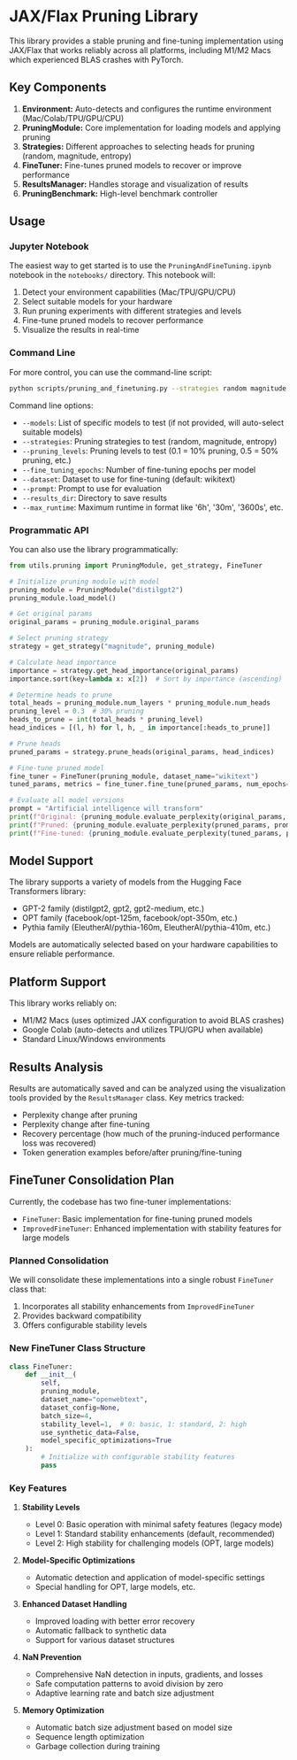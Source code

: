 # JAX/Flax Pruning Library

This library provides a stable pruning and fine-tuning implementation using JAX/Flax that works reliably across all platforms, including M1/M2 Macs which experienced BLAS crashes with PyTorch.

## Key Components

1. **Environment:** Auto-detects and configures the runtime environment (Mac/Colab/TPU/GPU/CPU)
2. **PruningModule:** Core implementation for loading models and applying pruning
3. **Strategies:** Different approaches to selecting heads for pruning (random, magnitude, entropy)
4. **FineTuner:** Fine-tunes pruned models to recover or improve performance
5. **ResultsManager:** Handles storage and visualization of results
6. **PruningBenchmark:** High-level benchmark controller

## Usage

### Jupyter Notebook

The easiest way to get started is to use the `PruningAndFineTuning.ipynb` notebook in the `notebooks/` directory. This notebook will:

1. Detect your environment capabilities (Mac/TPU/GPU/CPU)
2. Select suitable models for your hardware
3. Run pruning experiments with different strategies and levels
4. Fine-tune pruned models to recover performance
5. Visualize the results in real-time

### Command Line

For more control, you can use the command-line script:

```bash
python scripts/pruning_and_finetuning.py --strategies random magnitude entropy --pruning_levels 0.1 0.3 0.5 --max_runtime 6h
```

Command line options:
- `--models`: List of specific models to test (if not provided, will auto-select suitable models)
- `--strategies`: Pruning strategies to test (random, magnitude, entropy)
- `--pruning_levels`: Pruning levels to test (0.1 = 10% pruning, 0.5 = 50% pruning, etc.)
- `--fine_tuning_epochs`: Number of fine-tuning epochs per model
- `--dataset`: Dataset to use for fine-tuning (default: wikitext)
- `--prompt`: Prompt to use for evaluation
- `--results_dir`: Directory to save results
- `--max_runtime`: Maximum runtime in format like '6h', '30m', '3600s', etc.

### Programmatic API

You can also use the library programmatically:

```python
from utils.pruning import PruningModule, get_strategy, FineTuner

# Initialize pruning module with model
pruning_module = PruningModule("distilgpt2")
pruning_module.load_model()

# Get original params
original_params = pruning_module.original_params

# Select pruning strategy
strategy = get_strategy("magnitude", pruning_module)

# Calculate head importance
importance = strategy.get_head_importance(original_params)
importance.sort(key=lambda x: x[2])  # Sort by importance (ascending)

# Determine heads to prune
total_heads = pruning_module.num_layers * pruning_module.num_heads
pruning_level = 0.3  # 30% pruning
heads_to_prune = int(total_heads * pruning_level)
head_indices = [(l, h) for l, h, _ in importance[:heads_to_prune]]

# Prune heads
pruned_params = strategy.prune_heads(original_params, head_indices)

# Fine-tune pruned model
fine_tuner = FineTuner(pruning_module, dataset_name="wikitext")
tuned_params, metrics = fine_tuner.fine_tune(pruned_params, num_epochs=2)

# Evaluate all model versions
prompt = "Artificial intelligence will transform"
print(f"Original: {pruning_module.evaluate_perplexity(original_params, prompt):.2f}")
print(f"Pruned: {pruning_module.evaluate_perplexity(pruned_params, prompt):.2f}")
print(f"Fine-tuned: {pruning_module.evaluate_perplexity(tuned_params, prompt):.2f}")
```

## Model Support

The library supports a variety of models from the Hugging Face Transformers library:

- GPT-2 family (distilgpt2, gpt2, gpt2-medium, etc.)
- OPT family (facebook/opt-125m, facebook/opt-350m, etc.)
- Pythia family (EleutherAI/pythia-160m, EleutherAI/pythia-410m, etc.)

Models are automatically selected based on your hardware capabilities to ensure reliable performance.

## Platform Support

This library works reliably on:

- M1/M2 Macs (uses optimized JAX configuration to avoid BLAS crashes)
- Google Colab (auto-detects and utilizes TPU/GPU when available)
- Standard Linux/Windows environments

## Results Analysis

Results are automatically saved and can be analyzed using the visualization tools provided by the `ResultsManager` class. Key metrics tracked:

- Perplexity change after pruning
- Perplexity change after fine-tuning
- Recovery percentage (how much of the pruning-induced performance loss was recovered)
- Token generation examples before/after pruning/fine-tuning

## FineTuner Consolidation Plan

Currently, the codebase has two fine-tuner implementations:
- `FineTuner`: Basic implementation for fine-tuning pruned models
- `ImprovedFineTuner`: Enhanced implementation with stability features for large models

### Planned Consolidation

We will consolidate these implementations into a single robust `FineTuner` class that:

1. Incorporates all stability enhancements from `ImprovedFineTuner`
2. Provides backward compatibility
3. Offers configurable stability levels

### New FineTuner Class Structure

```python
class FineTuner:
    def __init__(
        self,
        pruning_module,
        dataset_name="openwebtext",
        dataset_config=None,
        batch_size=4,
        stability_level=1,  # 0: basic, 1: standard, 2: high
        use_synthetic_data=False,
        model_specific_optimizations=True
    ):
        # Initialize with configurable stability features
        pass
```

### Key Features

1. **Stability Levels**
   - Level 0: Basic operation with minimal safety features (legacy mode)
   - Level 1: Standard stability enhancements (default, recommended)
   - Level 2: High stability for challenging models (OPT, large models)

2. **Model-Specific Optimizations**
   - Automatic detection and application of model-specific settings
   - Special handling for OPT, large models, etc.

3. **Enhanced Dataset Handling**
   - Improved loading with better error recovery
   - Automatic fallback to synthetic data
   - Support for various dataset structures

4. **NaN Prevention**
   - Comprehensive NaN detection in inputs, gradients, and losses
   - Safe computation patterns to avoid division by zero
   - Adaptive learning rate and batch size adjustment

5. **Memory Optimization**
   - Automatic batch size adjustment based on model size
   - Sequence length optimization
   - Garbage collection during training